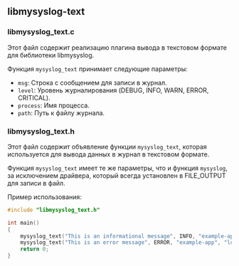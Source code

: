 ## libmysyslog-text

### libmysyslog_text.c

Этот файл содержит реализацию плагина вывода в текстовом формате для библиотеки libmysyslog.

Функция `mysyslog_text` принимает следующие параметры:
- `msg`: Строка с сообщением для записи в журнал.
- `level`: Уровень журналирования (DEBUG, INFO, WARN, ERROR, CRITICAL).
- `process`: Имя процесса.
- `path`: Путь к файлу журнала.

### libmysyslog_text.h

Этот файл содержит объявление функции `mysyslog_text`, которая используется для вывода данных в журнал в текстовом формате.

Функция `mysyslog_text` имеет те же параметры, что и функция `mysyslog`, за исключением драйвера, который всегда установлен в FILE_OUTPUT для записи в файл.

Пример использования:

```c
#include "libmysyslog_text.h"

int main()
{
    mysyslog_text("This is an informational message", INFO, "example-app", "logfile.txt");
    mysyslog_text("This is an error message", ERROR, "example-app", "logfile.txt");
    return 0;
}
```